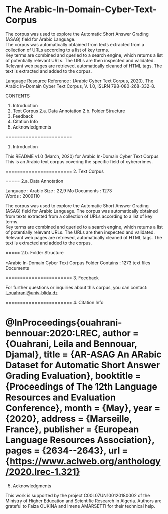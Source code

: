 # The Arabic-In-Domain-Cyber-Text-Corpus
The corpus  was used to explore the Automatic Short Answer Grading (ASAG) field for Arabic Language.  
The corpus was automatically obtained from texts extracted from a collection of URLs according to a list of key terms.   
Key terms are combined and queried to a search engine, which returns a list of potentially relevant URLs.  The URLs are then inspected and validated.   Relevant web pages are retrieved, automatically cleaned of HTML tags.  The text is extracted and added to the corpus.

Language Resource Reference : 
(Arabic Cyber Text Corpus, 2020). The Arabic In-Domain Cyber Text Corpus, V. 1.0, 
ISLRN 798-080-268-332-8.

CONTENTS
1. Introduction
2. Text Corpus
   2.a. Data Annotation
   2.b. Folder Structure
3. Feedback
4. Citation Info
5. Acknowledgments

=======================
1. Introduction

This README v1.0 (March, 2020) for Arabic In-Domain Cyber Text Corpus
This is an Arabic text corpus covering the specific  field of cybercrimes. 
 
 
=======================
2. Text Corpus

=====
2.a. Data Annotation

Language : Arabic
Size : 22,9 Mo
Documents : 1273  
Words : 2009110


The corpus  was used to explore the Automatic Short Answer Grading (ASAG) field for Arabic Language. 
The corpus was automatically obtained from texts extracted from a collection of URLs according to a list of key terms.  
Key terms are combined and queried to a search engine, which returns a list of potentially relevant URLs. 
The URLs are then inspected and validated.  
Relevant web pages are retrieved, automatically cleaned of HTML tags. 
The text is extracted and added to the corpus.
 
=====
2.b. Folder Structure

*Arabic In-Domain Cyber Text Corpus Folder 
	 Contains : 1273 text files Documents 

=======================
3. Feedback

For further questions or inquiries about this corpus, you can contact:
l_ouahrani@univ-blida.dz  
 

=======================
4. Citation Info 

@InProceedings{ouahrani-bennouar:2020:LREC,
author = {Ouahrani, Leila and Bennouar, Djamal},
title = {AR-ASAG An ARabic Dataset for Automatic Short Answer Grading Evaluation},
booktitle = {Proceedings of The 12th Language Resources and Evaluation Conference},
month = {May},
year = {2020},
address = {Marseille, France},
publisher = {European Language Resources Association},
pages = {2634--2643},
url = {https://www.aclweb.org/anthology/2020.lrec-1.321}
=======================
5. Acknowledgments

This work is supported by the project C00L07UN100120180002 of the Ministry of 
Higher Education and Scientific Research in Algeria. 
Authors are grateful to Faiza OUKINA and Imene AMARSETTI for their technical help. 
